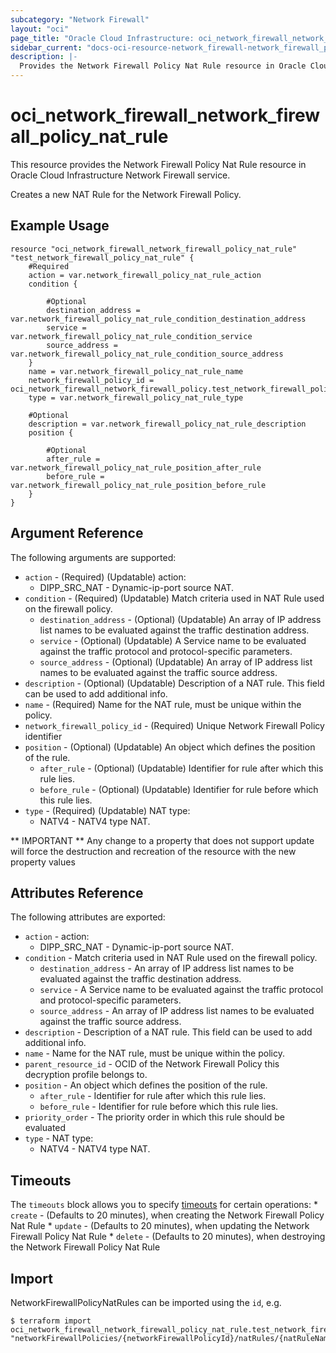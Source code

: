 ```yaml
---
subcategory: "Network Firewall"
layout: "oci"
page_title: "Oracle Cloud Infrastructure: oci_network_firewall_network_firewall_policy_nat_rule"
sidebar_current: "docs-oci-resource-network_firewall-network_firewall_policy_nat_rule"
description: |-
  Provides the Network Firewall Policy Nat Rule resource in Oracle Cloud Infrastructure Network Firewall service
---
```


# oci_network_firewall_network_firewall_policy_nat_rule
This resource provides the Network Firewall Policy Nat Rule resource in Oracle Cloud Infrastructure Network Firewall service.

Creates a new NAT Rule for the Network Firewall Policy.


## Example Usage

```hcl
resource "oci_network_firewall_network_firewall_policy_nat_rule" "test_network_firewall_policy_nat_rule" {
	#Required
	action = var.network_firewall_policy_nat_rule_action
	condition {

		#Optional
		destination_address = var.network_firewall_policy_nat_rule_condition_destination_address
		service = var.network_firewall_policy_nat_rule_condition_service
		source_address = var.network_firewall_policy_nat_rule_condition_source_address
	}
	name = var.network_firewall_policy_nat_rule_name
	network_firewall_policy_id = oci_network_firewall_network_firewall_policy.test_network_firewall_policy.id
	type = var.network_firewall_policy_nat_rule_type

	#Optional
	description = var.network_firewall_policy_nat_rule_description
	position {

		#Optional
		after_rule = var.network_firewall_policy_nat_rule_position_after_rule
		before_rule = var.network_firewall_policy_nat_rule_position_before_rule
	}
}
```

## Argument Reference

The following arguments are supported:

* `action` - (Required) (Updatable) action:
	* DIPP_SRC_NAT - Dynamic-ip-port source NAT. 
* `condition` - (Required) (Updatable) Match criteria used in NAT Rule used on the firewall policy.
	* `destination_address` - (Optional) (Updatable) An array of IP address list names to be evaluated against the traffic destination address.
	* `service` - (Optional) (Updatable) A Service name to be evaluated against the traffic protocol and protocol-specific parameters.
	* `source_address` - (Optional) (Updatable) An array of IP address list names to be evaluated against the traffic source address.
* `description` - (Optional) (Updatable) Description of a NAT rule. This field can be used to add additional info.
* `name` - (Required) Name for the NAT rule, must be unique within the policy.
* `network_firewall_policy_id` - (Required) Unique Network Firewall Policy identifier
* `position` - (Optional) (Updatable) An object which defines the position of the rule.
	* `after_rule` - (Optional) (Updatable) Identifier for rule after which this rule lies.
	* `before_rule` - (Optional) (Updatable) Identifier for rule before which this rule lies.
* `type` - (Required) (Updatable) NAT type:
	* NATV4 - NATV4 type NAT. 


** IMPORTANT **
Any change to a property that does not support update will force the destruction and recreation of the resource with the new property values

## Attributes Reference

The following attributes are exported:

* `action` - action:
	* DIPP_SRC_NAT - Dynamic-ip-port source NAT. 
* `condition` - Match criteria used in NAT Rule used on the firewall policy.
	* `destination_address` - An array of IP address list names to be evaluated against the traffic destination address.
	* `service` - A Service name to be evaluated against the traffic protocol and protocol-specific parameters.
	* `source_address` - An array of IP address list names to be evaluated against the traffic source address.
* `description` - Description of a NAT rule. This field can be used to add additional info.
* `name` - Name for the NAT rule, must be unique within the policy.
* `parent_resource_id` - OCID of the Network Firewall Policy this decryption profile belongs to.
* `position` - An object which defines the position of the rule.
	* `after_rule` - Identifier for rule after which this rule lies.
	* `before_rule` - Identifier for rule before which this rule lies.
* `priority_order` - The priority order in which this rule should be evaluated
* `type` - NAT type:
	* NATV4 - NATV4 type NAT. 

## Timeouts

The `timeouts` block allows you to specify [timeouts](https://registry.terraform.io/providers/oracle/oci/latest/docs/guides/changing_timeouts) for certain operations:
	* `create` - (Defaults to 20 minutes), when creating the Network Firewall Policy Nat Rule
	* `update` - (Defaults to 20 minutes), when updating the Network Firewall Policy Nat Rule
	* `delete` - (Defaults to 20 minutes), when destroying the Network Firewall Policy Nat Rule


## Import

NetworkFirewallPolicyNatRules can be imported using the `id`, e.g.

```
$ terraform import oci_network_firewall_network_firewall_policy_nat_rule.test_network_firewall_policy_nat_rule "networkFirewallPolicies/{networkFirewallPolicyId}/natRules/{natRuleName}" 
```

